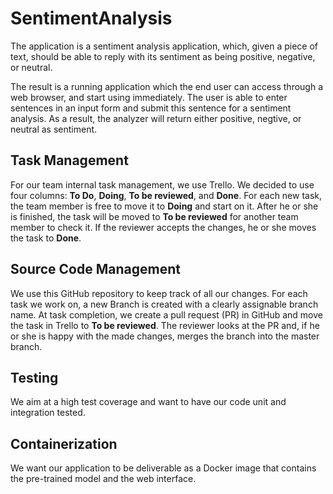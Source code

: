 # SentimentAnalysis
The application is a sentiment analysis application, which, given a piece of text, should be able to reply with its sentiment as being positive, negative, or neutral.

The result is a running application which the end user can access through a web browser, and start using immediately. The user is able to enter sentences in an input form and submit this sentence for a sentiment analysis. As a result, the analyzer will return either positive, negtive, or neutral as sentiment.

## Task Management

For our team internal task management, we use Trello. We decided to use four columns: **To Do**, **Doing**, **To be reviewed**, and **Done**. For each new task, the team member is free to move it to **Doing** and start on it. After he or she is finished, the task will be moved to **To be reviewed** for another team member to check it. If the reviewer accepts the changes, he or she moves the task to **Done**.

## Source Code Management

We use this GitHub repository to keep track of all our changes. For each task we work on, a new Branch is created with a clearly assignable branch name. At task completion, we create a pull request (PR) in GitHub and move the task in Trello to **To be reviewed**. The reviewer looks at the PR and, if he or she is happy with the made changes, merges the branch into the master branch.

## Testing

We aim at a high test coverage and want to have our code unit and integration tested. 

## Containerization

We want our application to be deliverable as a Docker image that contains the pre-trained model and the web interface.
